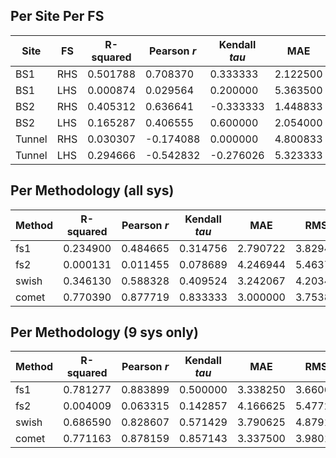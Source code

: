 ## Per Site Per FS
| Site | FS |  R-squared | Pearson *r* | Kendall *tau* | MAE | RMSE | N |
|------|----|------------|-------------|---------------|-----|------|---|
|BS1| RHS |0.501788 | 0.708370 | 0.333333 | 2.122500 | 2.702900| 6 |
| BS1 | LHS | 0.000874 | 0.029564 | 0.200000 | 5.363500 | 6.434131 | 6 |
|BS2| RHS |0.405312 | 0.636641 | -0.333333 | 1.448833 | 1.967478| 6 |
| BS2 | LHS | 0.165287 | 0.406555 | 0.600000 | 2.054000 | 2.410819 | 6 |
|Tunnel| RHS |0.030307 | -0.174088 | 0.000000 | 4.800833 | 5.728747| 6 |
| Tunnel | LHS | 0.294666 | -0.542832 | -0.276026 | 5.323333 | 6.507609 | 6 |

## Per Methodology (all sys)
| Method | R-squared | Pearson *r* | Kendall *tau* | MAE | RMSE | N |
|--------|-----------|-------------|---------------|-----|------|---|
| fs1 | 0.234900 | 0.484665 | 0.314756 | 2.790722 | 3.829499 | 18 |
| fs2 | 0.000131 | 0.011455 | 0.078689 | 4.246944 | 5.463792 | 18 |
| swish | 0.346130 | 0.588328 | 0.409524 | 3.242067 | 4.203450 | 15 |
| comet | 0.770390 | 0.877719 | 0.833333 | 3.000000 | 3.753813 | 9 |

## Per Methodology (9 sys only)
| Method | R-squared | Pearson *r* | Kendall *tau* | MAE | RMSE | N |
|--------|-----------|-------------|---------------|-----|------|---|
| fs1 | 0.781277 | 0.883899 | 0.500000 | 3.338250 | 3.660656 | 8 |
| fs2 | 0.004009 | 0.063315 | 0.142857 | 4.166625 | 5.477284 | 8 |
| swish | 0.686590 | 0.828607 | 0.571429 | 3.790625 | 4.879166 | 8 |
| comet | 0.771163 | 0.878159 | 0.857143 | 3.337500 | 3.980107 | 8 |
